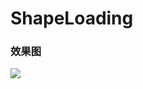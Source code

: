 # ShapeLoading

### 效果图
![](http://upload-images.jianshu.io/upload_images/166866-7d4158de2ce40a9a.gif)
